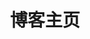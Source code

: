 ---
home: true
layout: BlogHome
icon: home
title: 博客主页
heroText: " "
heroFullScreen: true
tagline: 
bgImage: https://img.sherry4869.com/Blog/public/banner.jpg
footer: 粤ICP备2021115124号
---
